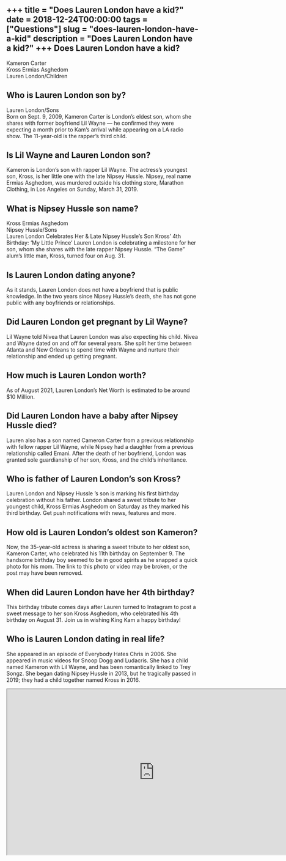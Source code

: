 +++
title = "Does Lauren London have a kid?"
date = 2018-12-24T00:00:00
tags = ["Questions"]
slug = "does-lauren-london-have-a-kid"
description = "Does Lauren London have a kid?"
+++
Does Lauren London have a kid?
------------------------------

 Kameron Carter  
Kross Ermias Asghedom  
Lauren London/Children

Who is Lauren London son by?
----------------------------

Lauren London/Sons  
Born on Sept. 9, 2009, Kameron Carter is London’s eldest son, whom she shares with former boyfriend Lil Wayne — he confirmed they were expecting a month prior to Kam’s arrival while appearing on a LA radio show. The 11-year-old is the rapper’s third child.

Is Lil Wayne and Lauren London son?
-----------------------------------

Kameron is London’s son with rapper Lil Wayne. The actress’s youngest son, Kross, is her little one with the late Nipsey Hussle. Nipsey, real name Ermias Asghedom, was murdered outside his clothing store, Marathon Clothing, in Los Angeles on Sunday, March 31, 2019.

What is Nipsey Hussle son name?
-------------------------------

Kross Ermias Asghedom  
Nipsey Hussle/Sons  
Lauren London Celebrates Her &amp; Late Nipsey Hussle’s Son Kross’ 4th Birthday: ‘My Little Prince’ Lauren London is celebrating a milestone for her son, whom she shares with the late rapper Nipsey Hussle. “The Game” alum’s little man, Kross, turned four on Aug. 31.

Is Lauren London dating anyone?
-------------------------------

As it stands, Lauren London does not have a boyfriend that is public knowledge. In the two years since Nipsey Hussle’s death, she has not gone public with any boyfriends or relationships.

Did Lauren London get pregnant by Lil Wayne?
--------------------------------------------

Lil Wayne told Nivea that Lauren London was also expecting his child. Nivea and Wayne dated on and off for several years. She split her time between Atlanta and New Orleans to spend time with Wayne and nurture their relationship and ended up getting pregnant.

How much is Lauren London worth?
--------------------------------

As of August 2021, Lauren London’s Net Worth is estimated to be around $10 Million.

Did Lauren London have a baby after Nipsey Hussle died?
-------------------------------------------------------

Lauren also has a son named Cameron Carter from a previous relationship with fellow rapper Lil Wayne, while Nipsey had a daughter from a previous relationship called Emani. After the death of her boyfriend, London was granted sole guardianship of her son, Kross, and the child’s inheritance.

Who is father of Lauren London’s son Kross?
-------------------------------------------

Lauren London and Nipsey Hussle ’s son is marking his first birthday celebration without his father. London shared a sweet tribute to her youngest child, Kross Ermias Asghedom on Saturday as they marked his third birthday. Get push notifications with news, features and more.

How old is Lauren London’s oldest son Kameron?
----------------------------------------------

Now, the 35-year-old actress is sharing a sweet tribute to her oldest son, Kameron Carter, who celebrated his 11th birthday on September 9. The handsome birthday boy seemed to be in good spirits as he snapped a quick photo for his mom. The link to this photo or video may be broken, or the post may have been removed.

When did Lauren London have her 4th birthday?
---------------------------------------------

This birthday tribute comes days after Lauren turned to Instagram to post a sweet message to her son Kross Asghedom, who celebrated his 4th birthday on August 31. Join us in wishing King Kam a happy birthday!

Who is Lauren London dating in real life?
-----------------------------------------

She appeared in an episode of Everybody Hates Chris in 2006. She appeared in music videos for Snoop Dogg and Ludacris. She has a child named Kameron with Lil Wayne, and has been romantically linked to Trey Songz. She began dating Nipsey Hussle in 2013, but he tragically passed in 2019; they had a child together named Kross in 2016.

<iframe allow="accelerometer; autoplay; clipboard-write; encrypted-media; gyroscope; picture-in-picture" allowfullscreen="" class="__youtube_prefs__  epyt-is-override  no-lazyload" data-no-lazy="1" data-origheight="433" data-origwidth="770" data-skipgform_ajax_framebjll="" height="433" id="_ytid_71246" loading="lazy" src="https://www.youtube.com/embed/cprVfbsYuFw?enablejsapi=1&autoplay=0&cc_load_policy=0&cc_lang_pref=&iv_load_policy=1&loop=0&modestbranding=0&rel=1&fs=1&playsinline=0&autohide=2&theme=dark&color=red&controls=1&" title="YouTube player" width="770"></iframe>